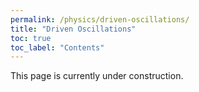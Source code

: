 ```yaml
---
permalink: /physics/driven-oscillations/
title: "Driven Oscillations"
toc: true
toc_label: "Contents"
---
```


This page is currently under construction.